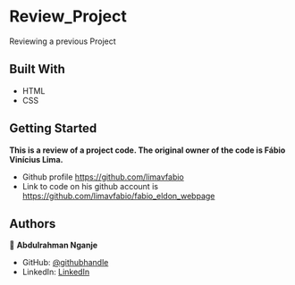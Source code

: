 # Review_Project

Reviewing a previous Project

## Built With

- HTML
- CSS

## Getting Started

**This is a review of a project code. The original owner of the code is Fábio Vinícius Lima.**
- Github profile https://github.com/limavfabio
- Link to code on his github account is https://github.com/limavfabio/fabio_eldon_webpage


## Authors

👤 **Abdulrahman Nganje**

- GitHub: [@githubhandle](https://github.com/asnganje)
- LinkedIn: [LinkedIn](https://www.linkedin.com/in/abdulrahman-nganje-a6436935/)
